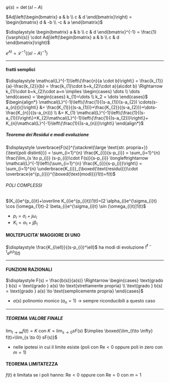 $\varphi(s) = \det(sI-A)$

$Adj\left(\begin{bmatrix} a & b \\ c & d \end{bmatrix}\right) = \begin{bmatrix} d & -b \\ -c & a \end{bmatrix}$

$\displaystyle \begin{bmatrix} a & b  \\ c & d \end{bmatrix}^{-1} = \frac{1}{\varphi(s)} \cdot Adj\left(\begin{bmatrix} a & b \\ c & d \end{bmatrix}\right)$

$\displaystyle e^{At} = \mathcal{L}^{-1}\{(sI-A)^{-1}\}$

---
#### fratti semplici
$\displaystyle \mathcal{L}^{-1}\left\{\frac{n}{a \cdot b}\right\} = \frac{k_{1}}{a}-\frac{k_{2}}{b} = \frac{k_{1}\cdot b+k_{2}\cdot a}{a\cdot b} \Rightarrow k_{1}\cdot b+k_{2}\cdot a=n \implies \begin{cases} \dots \\ \dots \end{cases} = \begin{cases} k_{1}=\dots \\ k_2 = \dots \end{cases}$
$\begin{align*} \mathcal{L}^{-1}\left\{\frac{1}{(s-a_{1})(s-a_{2}) \cdots(s-a_{n})}{}\right\} &= \frac{K_{1}}{(s-a_{1})}+\frac{K_{2}}{(s-a_{2})}+\dots-\frac{K_{n}}{(s-a_{n})} \\ &= K_{1} \mathcal{L}^{-1}\left\{\frac{1}{(s-a_{1})}\right\}+K_{2}\mathcal{L}^{-1}\left\{\frac{1}{(s-a_{2})}\right\}+ K_{n}\mathcal{L}^{-1}\left\{\frac{1}{(s-a_{n})}\right\} \end{align*}$
##### Teorema dei Residui e modi evoluzione
$\displaystyle \overbrace{F(s)}^{\stackrel{\large \text{str. propria+}}{\text{poli distinti}}} = \sum_{i=1}^{n} \frac{K_{i}}{s-p_{i}} = \sum_{i=1}^{n} \frac{\lim_{s \to p_{i}} (s-p_{i})\cdot F(s)}{s-p_{i}} \longleftrightarrow \mathcal{L}^{-1}\left\{\sum_{i=1}^{n} \frac{K_{i}}{s-p_{i}}\right\} = \sum_{i=1}^{n} \underbrace{K_{i}}_{\boxed{\text{residui}}}\cdot \overbrace{e^{p_{i}}}^{\boxed{\text{modi}}}1(t)=f(t)$
###### POLI COMPLESSI
$(K_{i}e^{p_{i}t}+\overline K_{i}e^{p_{i}t})1(t)=[2 \alpha_{i}e^{\sigma_{i}t} \cos (\omega_{1}t)-2 \beta_{i}e^{\sigma_{i}t} \sin (\omega_{i}t)]1(t)$
- $p_{i}=\sigma_{i}+j \omega_{i}$
- $K_{i}=\alpha_{1}+j \beta_{1}$


#### MOLTEPLICITA' MAGGIORE DI UNO
$\displaystyle \frac{K_{i\ell}}{(s-p_{i})^\ell}$ ha modi di evoluzione $t^{\ell-1}e^{p_{i}t}1(t)$


---
#### FUNZIONI RAZIONALI
$\displaystyle F(s) = \frac{b(s)}{a(s)} \Rightarrow \begin{cases} \text{grado } b(s) < \text{grado } a(s) \to \text{strettamente propria}  \\ \text{grado } b(s) = \text{grado } a(s) \to \text{semplicemente propria} \end{cases}$
- $a(s)$ polinomio monico ($a_{n}=1$)  $\to$ sempre riconducibili a questo caso

---
##### TEOREMA VALORE FINALE
$\lim_{t \to \infty} f(t)=K$ con $K=\lim_{s \to 0} sF(s)$ $\implies \boxed{\lim_{t\to \infty} f(t)=\lim_{s \to 0} sF(s)}$
- nelle ipotesi in cui il limite esiste (poli con $\text{Re}<0$ oppure poli in zero con $m=1$) 
#### TEOREMA LIMITATEZZA
$f(t)$ è limitata se i poli hanno: $\text{Re}<0$ oppure con $\text{Re}=0$ con $m=1$

